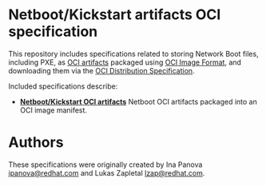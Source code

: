# Netboot/Kickstart artifacts OCI specification

This repository includes specifications related to storing Network Boot files, including PXE, as
[OCI artifacts](https://github.com/opencontainers/image-spec/blob/main/artifacts-guidance.md)
packaged using [OCI Image Format](https://github.com/opencontainers/image-spec), and downloading them
via the [OCI Distribution Specification](https://github.com/opencontainers/distribution-spec/).

Included specifications describe:

* **[Netboot/Kickstart OCI artifacts](netboot-oci-artifacts.md)**
Netboot OCI artifacts packaged into an OCI image manifest.

# Authors

These specifications were originally created by
Ina Panova <ipanova@redhat.com> and Lukas Zapletal <lzap@redhat.com>.

